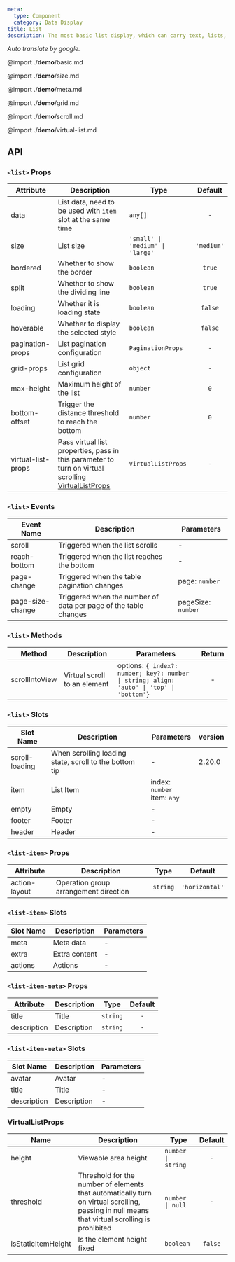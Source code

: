 ```yaml
meta:
  type: Component
  category: Data Display
title: List
description: The most basic list display, which can carry text, lists, pictures, and paragraphs, and is often used in the background data display page.
```

*Auto translate by google.*

@import ./__demo__/basic.md

@import ./__demo__/size.md

@import ./__demo__/meta.md

@import ./__demo__/grid.md

@import ./__demo__/scroll.md

@import ./__demo__/virtual-list.md

## API


### `<list>` Props

|Attribute|Description|Type|Default|
|---|---|---|:---:|
|data|List data, need to be used with `item` slot at the same time|`any[]`|`-`|
|size|List size|`'small' \| 'medium' \| 'large'`|`'medium'`|
|bordered|Whether to show the border|`boolean`|`true`|
|split|Whether to show the dividing line|`boolean`|`true`|
|loading|Whether it is loading state|`boolean`|`false`|
|hoverable|Whether to display the selected style|`boolean`|`false`|
|pagination-props|List pagination configuration|`PaginationProps`|`-`|
|grid-props|List grid configuration|`object`|`-`|
|max-height|Maximum height of the list|`number`|`0`|
|bottom-offset|Trigger the distance threshold to reach the bottom|`number`|`0`|
|virtual-list-props|Pass virtual list properties, pass in this parameter to turn on virtual scrolling [VirtualListProps](#virtuallistprops)|`VirtualListProps`|`-`|
### `<list>` Events

|Event Name|Description|Parameters|
|---|---|---|
|scroll|Triggered when the list scrolls|-|
|reach-bottom|Triggered when the list reaches the bottom|-|
|page-change|Triggered when the table pagination changes|page: `number`|
|page-size-change|Triggered when the number of data per page of the table changes|pageSize: `number`|
### `<list>` Methods

|Method|Description|Parameters|Return|
|---|---|---|:---:|
|scrollIntoView|Virtual scroll to an element|options: `{ index?: number; key?: number \| string; align: 'auto' \| 'top' \| 'bottom'}`|-|
### `<list>` Slots

|Slot Name|Description|Parameters|version|
|---|---|---|:---|
|scroll-loading|When scrolling loading state, scroll to the bottom tip|-|2.20.0|
|item|List Item|index: `number`<br>item: `any`||
|empty|Empty|-||
|footer|Footer|-||
|header|Header|-||




### `<list-item>` Props

|Attribute|Description|Type|Default|
|---|---|---|:---:|
|action-layout|Operation group arrangement direction|`string`|`'horizontal'`|
### `<list-item>` Slots

|Slot Name|Description|Parameters|
|---|---|---|
|meta|Meta data|-|
|extra|Extra content|-|
|actions|Actions|-|




### `<list-item-meta>` Props

|Attribute|Description|Type|Default|
|---|---|---|:---:|
|title|Title|`string`|`-`|
|description|Description|`string`|`-`|
### `<list-item-meta>` Slots

|Slot Name|Description|Parameters|
|---|---|---|
|avatar|Avatar|-|
|title|Title|-|
|description|Description|-|




### VirtualListProps

|Name|Description|Type|Default|
|---|---|---|:---:|
|height|Viewable area height|`number \| string`|`-`|
|threshold|Threshold for the number of elements that automatically turn on virtual scrolling, passing in null means that virtual scrolling is prohibited|`number \| null`|`-`|
|isStaticItemHeight|Is the element height fixed|`boolean`|`false`|


